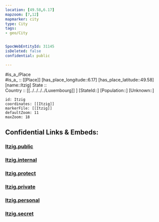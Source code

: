```yaml
---
location: [49.58,6.17] 
mapzoom: [7,12] 
mapmarker: city 
type: City
tags:
- geo/City


SpocWebEntityId: 31145
isDeleted: false
confidential: public

---
```

#is_a_/Place  
#is_a_ :: [[Place]] 
[has_place_longitude::6.17] 
[has_place_latitude::49.58] 
[name::Itzig] 
State ::  
Country :: [[../../../../Luxembourg]] ] 
[StateId::] 
[Population::] 
[Unknown::] 


```leaflet
id: Itzig
coordinates: [[Itzig]] 
markerFile: [[Itzig]] 
defaultZoom: 11 
maxZoom: 18
```


## Confidential Links & Embeds: 

### [Itzig.public](/_public/\Earth\Continent\Europe\Europe~West\Luxembourg\CityItzig.public.md) 

### [Itzig.internal](/_internal/\Earth\Continent\Europe\Europe~West\Luxembourg\CityItzig.internal.md) 

### [Itzig.protect](/_protect/\Earth\Continent\Europe\Europe~West\Luxembourg\CityItzig.protect.md) 

### [Itzig.private](/_private/\Earth\Continent\Europe\Europe~West\Luxembourg\CityItzig.private.md) 

### [Itzig.personal](/_personal/\Earth\Continent\Europe\Europe~West\Luxembourg\CityItzig.personal.md) 

### [Itzig.secret](/_secret/\Earth\Continent\Europe\Europe~West\Luxembourg\CityItzig.secret.md)


